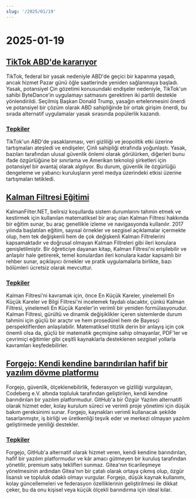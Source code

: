 ```yaml
---
slug: '/2025/01/19'
---
```


# 2025-01-19

## [TikTok ABD'de kararıyor](https://techcrunch.com/2025/01/18/tiktok-goes-dark-in-the-u-s/)

TikTok, federal bir yasak nedeniyle ABD'de geçici bir kapanma yaşadı, ancak hizmet Pazar günü öğle saatlerinde yeniden sağlanmaya başladı. Yasak, potansiyel Çin gözetimi konusundaki endişeler nedeniyle, TikTok'un sahibi ByteDance'in uygulamayı satmasını gerektiren iki partili destekle yönlendirildi. Seçilmiş Başkan Donald Trump, yasağın ertelenmesini önerdi ve potansiyel bir çözüm olarak ABD sahipliğinde bir ortak girişim önerdi, bu sırada alternatif uygulamalar yasak sırasında popülerlik kazandı.

### [Tepkiler](https://news.ycombinator.com/item?id=42753396)

TikTok'un ABD'de yasaklanması, veri gizliliği ve jeopolitik etki üzerine tartışmaları ateşledi ve endişeler, Çinli sahipliği etrafında yoğunlaştı. Yasak, bazıları tarafından ulusal güvenlik önlemi olarak görülürken, diğerleri bunu ifade özgürlüğüne bir sınırlama ve Amerikan teknoloji şirketleri için potansiyel bir avantaj olarak algılıyor. Bu durum, güvenlik ile özgürlüğü dengeleme ve yabancı kuruluşların yerel medya üzerindeki etkisi üzerine tartışmaları tetikledi.

## [Kalman Filtresi Eğitimi](https://www.kalmanfilter.net/default.aspx)

KalmanFilter.NET, belirsiz koşullarda sistem durumlarını tahmin etmek ve kestirmek için kullanılan matematiksel bir araç olan Kalman Filtresi hakkında bir eğitim sunar, bu araç genellikle izleme ve navigasyonda kullanılır. 2017 yılında başlatılan eğitim, sayısal örnekler ve sezgisel açıklamalar içermekte olup, hem tek değişkenli hem de çok değişkenli Kalman Filtrelerini kapsamaktadır ve doğrusal olmayan Kalman Filtreleri gibi ileri konulara genişletilmiştir. Bir öğreticiye dayanan kitap, Kalman Filtresi'ni erişilebilir ve anlaşılır hale getirerek, temel konulardan ileri konulara kadar kapsamlı bir rehber sunar, açıklayıcı örnekler ve pratik uygulamalarla birlikte, bazı bölümleri ücretsiz olarak mevcuttur.

### [Tepkiler](https://news.ycombinator.com/item?id=42751690)

Kalman Filtresi'ni kavramak için, önce En Küçük Kareler, yinelemeli En Küçük Kareler ve Bilgi Filtresi'ni incelemek faydalı olacaktır, çünkü Kalman Filtresi, yinelemeli En Küçük Kareler'in verimli bir yeniden formülasyonudur. Kalman Filtresi, gürültü ve dinamik değişiklikler içeren sistemlerde durum tahmini için güçlü bir araçtır ve hem prosedürel hem de Bayesçi perspektiflerden anlaşılabilir. Matematiksel titizlik derin bir anlayış için çok önemli olsa da, güçlü bir matematik geçmişine sahip olmayanlar, PDF'ler ve çevrimiçi eğitimler gibi çeşitli kaynaklarla desteklenen sezgisel yollarla kavramları keşfedebilirler.

## [Forgejo: Kendi kendine barındırılan hafif bir yazılım dövme platformu](https://forgejo.org/)

Forgejo, güvenlik, ölçeklenebilirlik, federasyon ve gizliliği vurgulayan, Codeberg e.V. altında topluluk tarafından geliştirilen, kendi kendine barındırılan bir yazılım platformudur. GitHub'a bir Özgür Yazılım alternatifi olarak hizmet eder, kolay kurulum süreci ve verimli proje yönetimi için düşük bakım gereksinimi sunar. Forgejo, kaynakları verimli kullanacak şekilde tasarlanmıştır, iş birliği ve üretkenliği teşvik eder ve merkezi olmayan yazılım geliştirmede yeniliği destekler.

### [Tepkiler](https://news.ycombinator.com/item?id=42753523)

Forgejo, GitHub'a alternatif olarak hizmet veren, kendi kendine barındırılan, hafif bir yazılım platformudur ve kâr amacı gütmeyen bir kuruluş tarafından yönetilir, premium satış teklifleri sunmaz. Gitea'nın ticarileşmeye yönelmesinin ardından Gitea'nın bir çatalı olarak ortaya çıkmış olup, özgür lisanslı ve topluluk odaklı olmayı vurgular. Forgejo, düşük kaynak kullanımı, kolay güncellemeleri ve federasyon özelliklerinin geliştirilmesi ile dikkat çeker, bu da onu kişisel veya küçük ölçekli barındırma için ideal kılar.

<head>
  <meta property="og:title" content="TikTok ABD'de kararıyor" />
  <meta property="og:type" content="website" />
  <meta property="og:image" content="https://og.cho.sh/api/og/?title=TikTok%20ABD'de%20karar%C4%B1yor&subheading=19%20Ocak%202025%20Pazar%3A%20Hacker%20Haber%20%C3%96zeti" />
</head>
